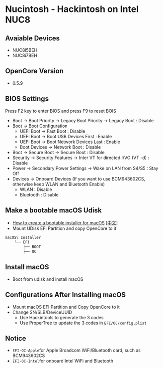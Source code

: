 Nucintosh  - Hackintosh on Intel NUC8
=====================================

## Avaiable Devices

* NUC8i5BEH
* NUC8i7BEH

## OpenCore Version

* 0.5.9

## BIOS Settings

Press F2 key to enter BIOS and press F9 to reset BOIS 

* Boot -> Boot Priority -> Legacy Boot Priority -> Legacy Boot  : Disable
* Boot -> Boot Configuration
    * UEFI Boot -> Fast Boot : Disable
    * UEFI Boot -> Boot USB Devices First  : Enable
    * UEFI Boot -> Boot Network Devices Last  : Enable
    * Boot Devices -> Network Boot : Disable 
* Boot -> Secure Boot -> Secure Boot  : Disable
* Security -> Security Features -> Inter VT for directed I/VO (VT -d)  : Disable
* Power -> Secondary Power Settings -> Wake on LAN from S4/S5  : Stay Off 
* Devices -> Onboard Devices (If you want to use BCM943602CS, otherwise keep WLAN and Bluetooth Enable)
    * WLAN : Disable
    * Bluetooth : Disable

## Make a bootable macOS Udisk

* [How to create a bootable installer for macOS](https://support.apple.com/en-us/HT201372) [[中文](https://support.apple.com/zh-cn/HT208496)]
* Mount UDisk EFI Partition and copy OpenCore to it

```txt
macOS\ Installer
    └── EFI
        ├── BOOT
        ├── OC
```

## Install macOS

* Boot from udisk and install macOS

## Configurations After Installing macOS

* Mount macOS EFI Partition and Copy OpenCore to it
* Change SN/SLB/DeviceUUID
    * Use Hackintools to generate the 3 codes
    * Use ProperTree to update the 3 codes in `EFI/OC/config.plist`

## Notice

* ``EFI-OC-Apple``for Apple Broadcom WiFi/Bluetooth card, such as BCM943602CS
* ``EFI-OC-Intel``for onboard Intel WiFi and Bluetooth
